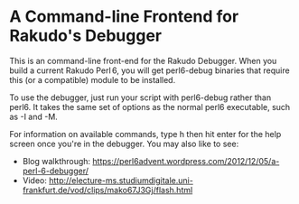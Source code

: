 # A Command-line Frontend for Rakudo's Debugger

This is an command-line front-end for the Rakudo Debugger. When you build a current
Rakudo Perl 6, you will get perl6-debug binaries that require this (or a compatible)
module to be installed.

To use the debugger, just run your script with perl6-debug rather than perl6. It
takes the same set of options as the normal perl6 executable, such as -I and -M.

For information on available commands, type h then hit enter for the help
screen once you're in the debugger. You may also like to see:

* Blog walkthrough: https://perl6advent.wordpress.com/2012/12/05/a-perl-6-debugger/
* Video: http://electure-ms.studiumdigitale.uni-frankfurt.de/vod/clips/mako67J3Gj/flash.html
